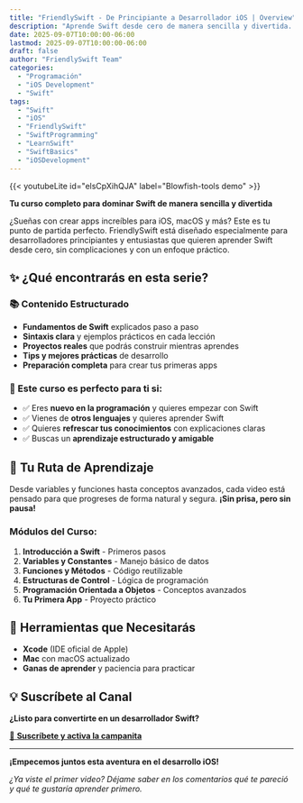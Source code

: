 ```yaml
---
title: "FriendlySwift - De Principiante a Desarrollador iOS | Overview"
description: "Aprende Swift desde cero de manera sencilla y divertida. Curso completo para desarrolladores principiantes que sueñan con crear apps increíbles para iOS, macOS y más."
date: 2025-09-07T10:00:00-06:00
lastmod: 2025-09-07T10:00:00-06:00
draft: false
author: "FriendlySwift Team"
categories: 
  - "Programación"
  - "iOS Development"
  - "Swift"
tags:
  - "Swift"
  - "iOS"
  - "FriendlySwift"
  - "SwiftProgramming"
  - "LearnSwift"
  - "SwiftBasics"
  - "iOSDevelopment"
---
```


{{< youtubeLite id="elsCpXihQJA" label="Blowfish-tools demo" >}}


**Tu curso completo para dominar Swift de manera sencilla y divertida**

¿Sueñas con crear apps increíbles para iOS, macOS y más? Este es tu punto de partida perfecto. FriendlySwift está diseñado especialmente para desarrolladores principiantes y entusiastas que quieren aprender Swift desde cero, sin complicaciones y con un enfoque práctico.



## ✨ ¿Qué encontrarás en esta serie?

### 📚 Contenido Estructurado
- **Fundamentos de Swift** explicados paso a paso
- **Sintaxis clara** y ejemplos prácticos en cada lección  
- **Proyectos reales** que podrás construir mientras aprendes
- **Tips y mejores prácticas** de desarrollo
- **Preparación completa** para crear tus primeras apps

### 🎯 Este curso es perfecto para ti si:

- ✅ Eres **nuevo en la programación** y quieres empezar con Swift
- ✅ Vienes de **otros lenguajes** y quieres aprender Swift  
- ✅ Quieres **refrescar tus conocimientos** con explicaciones claras
- ✅ Buscas un **aprendizaje estructurado y amigable**

## 🚀 Tu Ruta de Aprendizaje

Desde variables y funciones hasta conceptos avanzados, cada video está pensado para que progreses de forma natural y segura. **¡Sin prisa, pero sin pausa!**

### Módulos del Curso:

1. **Introducción a Swift** - Primeros pasos
2. **Variables y Constantes** - Manejo básico de datos
3. **Funciones y Métodos** - Código reutilizable
4. **Estructuras de Control** - Lógica de programación
5. **Programación Orientada a Objetos** - Conceptos avanzados
6. **Tu Primera App** - Proyecto práctico

## 📱 Herramientas que Necesitarás

- **Xcode** (IDE oficial de Apple)
- **Mac** con macOS actualizado
- **Ganas de aprender** y paciencia para practicar

## 💡 Suscríbete al Canal

**¿Listo para convertirte en un desarrollador Swift?**

[🔔 **Suscríbete y activa la campanita**](https://youtube.com/tu-canal)

---

**¡Empecemos juntos esta aventura en el desarrollo iOS!** 

*¿Ya viste el primer video? Déjame saber en los comentarios qué te pareció y qué te gustaría aprender primero.*